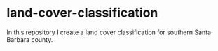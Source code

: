 # land-cover-classification
In this repository I create a land cover classification for southern Santa Barbara county.
